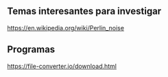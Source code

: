 ## Temas interesantes para investigar
https://en.wikipedia.org/wiki/Perlin_noise

## Programas
https://file-converter.io/download.html
